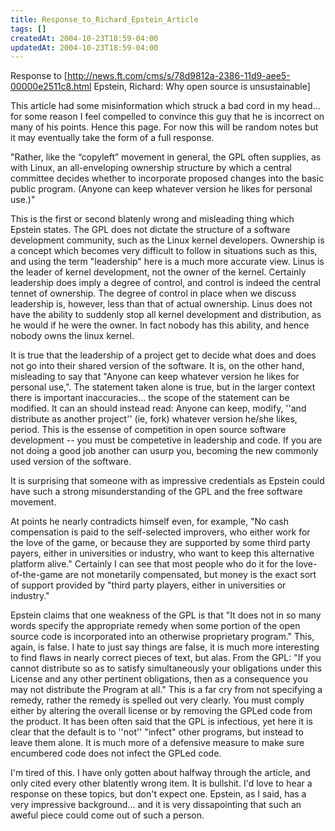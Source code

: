 ```yaml
---
title: Response_to_Richard_Epstein_Article
tags: []
createdAt: 2004-10-23T18:59-04:00
updatedAt: 2004-10-23T18:59-04:00
---
```


Response to [http://news.ft.com/cms/s/78d9812a-2386-11d9-aee5-00000e2511c8.html Epstein, Richard: Why open source is unsustainable]

This article had some misinformation which struck a bad cord in my head... for some reason I feel compelled to convince this guy that he is incorrect on many of his points. Hence this page. For now this will be random notes but it may eventually take the form of a full response.

"Rather, like the “copyleft” movement in general, the GPL often supplies, as with Linux, an all-enveloping ownership structure by which a central committee decides whether to incorporate proposed changes into the basic public program. (Anyone can keep whatever version he likes for personal use.)"

This is the first or second blatenly wrong and misleading thing which Epstein states. The GPL does not dictate the structure of a software development community, such as the Linux kernel developers. Ownership is a concept which becomes very difficult to follow in situations such as this, and using the term "leadership" here is a much more accurate view. Linus is the leader of kernel development, not the owner of the kernel. Certainly leadership does imply a degree of control, and control is indeed the central tennet of ownership. The degree of control in place when we discuss leadership is, however, less than that of actual ownership. Linus does not have the ability to suddenly stop all kernel development and distribution, as he would if he were the owner. In fact nobody has this ability, and hence nobody owns the linux kernel.

It is true that the leadership of a project get to decide what does and does not go into their shared version of the software. It is, on the other hand, misleading to say that "Anyone can keep whatever version he likes for personal use,". The statement taken alone is true, but in the larger context there is important inaccuracies... the scope of the statement can be modified. It can an should instead read: Anyone can keep, modify, ''and distribute as another project'' (ie, fork) whatever version he/she likes, period. This is the essense of competition in open source software development -- you must be competetive in leadership and code. If you are not doing a good job another can usurp you, becoming the new commonly used version of the software.

It is surprising that someone with as impressive credentials as Epstein could have such a strong misunderstanding of the GPL and the free software movement. 

At points he nearly contradicts himself even, for example, "No cash compensation is paid to the self-selected improvers, who either work for the love of the game, or because they are supported by some third party payers, either in universities or industry, who want to keep this alternative platform alive." Certainly I can see that most people who do it for the love-of-the-game are not monetarily compensated, but money is the exact sort of support provided by "third party players, either in universities or industry."

Epstein claims that one weakness of the GPL is that "It does not in so many words specify the appropriate remedy when some portion of the open source code is incorporated into an otherwise proprietary program." This, again, is false. I hate to just say things are false, it is much more interesting to find flaws in nearly correct pieces of text, but alas. From the GPL: "If you cannot distribute so as to satisfy simultaneously your obligations under this License and any other pertinent obligations, then as a consequence you may not distribute the Program at all." This is a far cry from not specifying a remedy, rather the remedy is spelled out very clearly. You must comply either by altering the overall license or by removing the GPLed code from the product. It has been often said that the GPL is infectious, yet here it is clear that the default is to ''not'' "infect" other programs, but instead to leave them alone. It is much more of a defensive measure to make sure encumbered code does not infect the GPLed code.

I'm tired of this. I have only gotten about halfway through the article, and only cited every other blatently wrong item. It is bullshit. I'd love to hear a response on these topics, but don't expect one. Epstein, as I said, has a very impressive background... and it is very dissapointing that such an aweful piece could come out of such a person.

